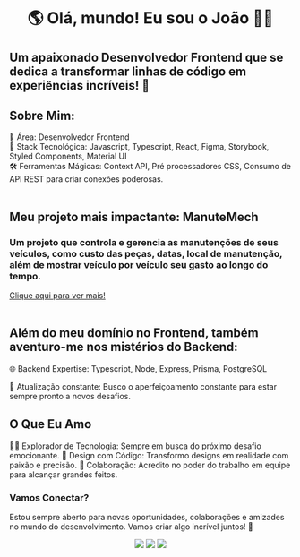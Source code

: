 <h1 align="center">🌎 Olá, mundo! Eu sou o João 👨‍💻</h1> 

## Um apaixonado Desenvolvedor Frontend que se dedica a transformar linhas de código em experiências incríveis! 🌟

## Sobre Mim:
💼 Área: Desenvolvedor Frontend <br />
🚀 Stack Tecnológica: Javascript, Typescript, React, Figma, Storybook, Styled Components, Material UI <br />
🛠️ Ferramentas Mágicas: Context API, Pré processadores CSS, Consumo de API REST para criar conexões poderosas. <br />
<br />
## Meu projeto mais impactante: ManuteMech
### Um projeto que controla e gerencia as manutenções de seus veículos, como custo das peças, datas, local de manutenção, além de mostrar veículo por veículo seu gasto ao longo do tempo.
[Clique aqui para ver mais!](https://manutemech.vercel.app)
<br />
<br />

## Além do meu domínio no Frontend, também aventuro-me nos mistérios do Backend:

🌐 Backend Expertise: Typescript, Node, Express, Prisma, PostgreSQL

🚀 Atualização constante: Busco o aperfeiçoamento constante para estar sempre pronto a novos desafios.

## O Que Eu Amo

👨‍🚀 Explorador de Tecnologia: Sempre em busca do próximo desafio emocionante.
🌈 Design com Código: Transformo designs em realidade com paixão e precisão.
🤝 Colaboração: Acredito no poder do trabalho em equipe para alcançar grandes feitos.

### Vamos Conectar?
Estou sempre aberto para novas oportunidades, colaborações e amizades no mundo do desenvolvimento. Vamos criar algo incrível juntos! 🚀

<div align="center">
  <a href="https://www.linkedin.com/in/spjoao/-45875016a" target="_blank"><img src="https://img.shields.io/badge/-LinkedIn-%230077B5?style=for-the-badge&logo=linkedin&logoColor=white" target="_blank"></a>   
  <a href="https://instagram.com/j.o.a.o.j" target="_blank"><img src="https://img.shields.io/badge/-Instagram-%23E4405F?style=for-the-badge&logo=instagram&logoColor=white" target="_blank"></a>
  <a href = "mailto:jpsilva.dev@gmail.com"><img src="https://img.shields.io/badge/-Gmail-%23333?style=for-the-badge&logo=gmail&logoColor=white" target="_blank"></a>
</div>
